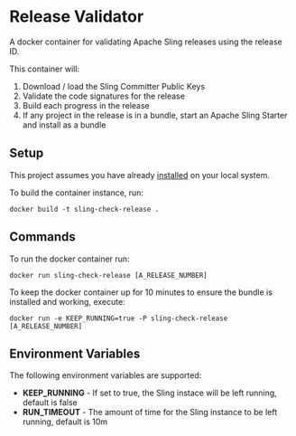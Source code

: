 # Release Validator

A docker container for validating Apache Sling releases using the release ID. 

This container will:

 1. Download / load the Sling Committer Public Keys
 1. Validate the code signatures for the release
 1. Build each progress in the release
 1. If any project in the release is in a bundle, start an Apache Sling Starter and install as a bundle

## Setup

This project assumes you have already [installed](https://docs.docker.com/install/) on your local system.

To build the container instance, run:

    docker build -t sling-check-release .

## Commands

To run the docker container run:

    docker run sling-check-release [A_RELEASE_NUMBER]

To keep the docker container up for 10 minutes to ensure the bundle is installed and working, execute:

    docker run -e KEEP_RUNNING=true -P sling-check-release [A_RELEASE_NUMBER]
    
## Environment Variables

The following environment variables are supported:

 - **KEEP_RUNNING** - If set to true, the Sling instace will be left running, default is false
 - **RUN_TIMEOUT** - The amount of time for the Sling instance to be left running, default is 10m
